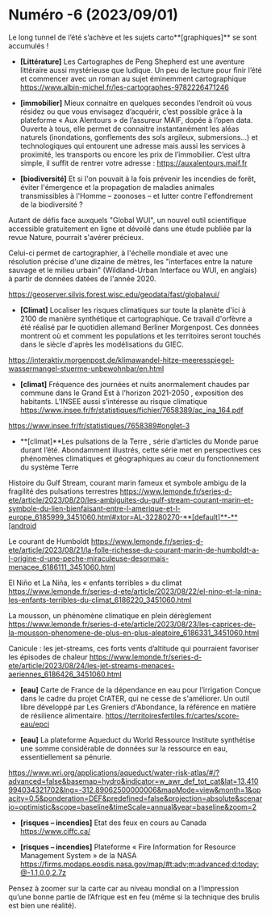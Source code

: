 # Numéro -6 (2023/09/01)


Le long tunnel de l’été s’achève et les sujets carto**[graphiques]** se sont accumulés ! 
 
- **[Littérature]** Les Cartographes de Peng Shepherd est une aventure littéraire aussi mystérieuse que ludique. Un peu de lecture pour finir l’été et commencer avec un roman au sujet éminemment cartographique
https://www.albin-michel.fr/les-cartographes-9782226471246
 
 
- **[immobilier]** Mieux connaitre en quelques secondes l’endroit où vous résidez ou que vous envisagez d’acquérir, c’est possible grâce à la plateforme « Aux Alentours » de l’assureur MAIF, dopée à l’open data.
Ouverte à tous, elle permet de connaitre instantanément les aléas naturels (inondations, gonflements des sols argileux, submersions…) et technologiques qui entourent une adresse mais aussi les services à proximité, les transports ou encore les prix de l’immobilier.
C’est ultra simple, il suffit de rentrer votre adresse :
https://auxalentours.maif.fr
 
 
- **[biodiversité]** Et si l'on pouvait à la fois prévenir les incendies de forêt, éviter l'émergence et la propagation de maladies animales transmissibles à l'Homme – zoonoses – et lutter contre l'effondrement de la biodiversité ?
 
Autant de défis face auxquels "Global WUI", un nouvel outil scientifique accessible gratuitement en ligne et dévoilé dans une étude publiée par la revue Nature, pourrait s'avérer précieux.
 
Celui-ci permet de cartographier, à l'échelle mondiale et avec une résolution précise d'une dizaine de mètres, les "interfaces entre la nature sauvage et le milieu urbain" (Wildland-Urban Interface ou WUI, en anglais) à partir de données datées de l'année 2020.
 
https://geoserver.silvis.forest.wisc.edu/geodata/fast/globalwui/
 
- **[Climat]** Localiser les risques climatiques sur toute la planète d'ici à 2100 de manière synthétique et cartographique. 
Ce travail d'orfèvre a été réalisé par le quotidien allemand Berliner Morgenpost. Ces données montrent où et comment les populations et les territoires seront touchés dans le siècle d'après les modélisations du GIEC.
 
https://interaktiv.morgenpost.de/klimawandel-hitze-meeresspiegel-wassermangel-stuerme-unbewohnbar/en.html
 
- **[climat]** Fréquence des journées et nuits anormalement chaudes par commune dans le Grand Est à l’horizon 2021-2050 , exposition des habitants. L’INSEE aussi s’intéresse au risque climatique
https://www.insee.fr/fr/statistiques/fichier/7658389/ac_ina_164.pdf
 
https://www.insee.fr/fr/statistiques/7658389#onglet-3
 
- **[climat]**Les pulsations de la Terre , série d’articles du Monde parue durant l’été. Abondamment illustrés, cette série met en perspectives ces phénomènes climatiques et géographiques au cœur du fonctionnement du système Terre
 
Histoire du Gulf Stream, courant marin fameux et symbole ambigu de la fragilité des pulsations terrestres
https://www.lemonde.fr/series-d-ete/article/2023/08/20/les-ambiguites-du-gulf-stream-courant-marin-et-symbole-du-lien-bienfaisant-entre-l-amerique-et-l-europe_6185999_3451060.html#xtor=AL-32280270-**[default]**-**[android
 
Le courant de Humboldt
https://www.lemonde.fr/series-d-ete/article/2023/08/21/la-folle-richesse-du-courant-marin-de-humboldt-a-l-origine-d-une-peche-miraculeuse-desormais-menacee_6186111_3451060.html
 
El Niño et La Niña, les « enfants terribles » du climat
https://www.lemonde.fr/series-d-ete/article/2023/08/22/el-nino-et-la-nina-les-enfants-terribles-du-climat_6186220_3451060.html
 
La mousson, un phénomène climatique en plein dérèglement
https://www.lemonde.fr/series-d-ete/article/2023/08/23/les-caprices-de-la-mousson-phenomene-de-plus-en-plus-aleatoire_6186331_3451060.html
 
Canicule : les jet-streams, ces forts vents d’altitude qui pourraient favoriser les épisodes de chaleur
https://www.lemonde.fr/series-d-ete/article/2023/08/24/les-jet-streams-menaces-aeriennes_6186426_3451060.html
 
- **[eau]** Carte de France de la dépendance en eau pour l’irrigation
Conçue dans le cadre du projet CrATER, qui ne cesse de s'améliorer. Un outil libre développé par Les Greniers d'Abondance, la référence en matière de résilience alimentaire. 
https://territoiresfertiles.fr/cartes/score-eau/epci
 
- **[eau]** La plateforme Aqueduct du World Ressource Institute synthétise une somme considérable de données sur la ressource en eau, essentiellement sa pénurie.
 
https://www.wri.org/applications/aqueduct/water-risk-atlas/#/?advanced=false&basemap=hydro&indicator=w_awr_def_tot_cat&lat=13.410994034321702&lng=-312.89062500000006&mapMode=view&month=1&opacity=0.5&ponderation=DEF&predefined=false&projection=absolute&scenario=optimistic&scope=baseline&timeScale=annual&year=baseline&zoom=2
 
 
- **[risques – incendies]** Etat des feux en cours au Canada
https://www.ciffc.ca/
 
- **[risques – incendies]** Plateforme « Fire Information for Resource Management System » de la NASA
https://firms.modaps.eosdis.nasa.gov/map/#t:adv;m:advanced;d:today;@-1.1,0.0,2.7z
 
Pensez à zoomer sur la carte car au niveau mondial on a l’impression  qu’une bonne partie de l’Afrique est en feu (même si la technique des brulis est bien une réalité).
